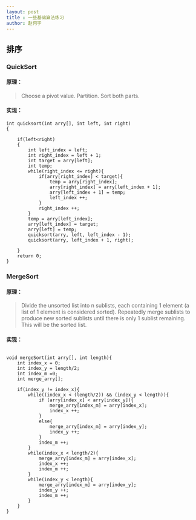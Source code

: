 ```yaml
---
layout: post
title : 一些基础算法练习
author: 赵何宇
---
```


## 排序

### QuickSort

#### 原理：

> Choose a pivot value.
> Partition. 
> Sort both parts.

#### 实现：

```
int quicksort(int arry[], int left, int right)
{
	
	if(left<right)
	{
		int left_index = left;
		int right_index = left + 1;
		int target = arry[left];
		int temp;
		while(right_index <= right){
		    if(arry[right_index] < target){
		        temp = arry[right_index];
		        arry[right_index] = arry[left_index + 1];
		        arry[left_index + 1] = temp;
		        left_index ++;
		    }
		    right_index ++;
		}
		temp = arry[left_index];
		arry[left_index] = target;
		arry[left] = temp;
		quicksort(arry, left, left_index - 1);
		quicksort(arry, left_index + 1, right);

    } 
    return 0;
}

```

### MergeSort

#### 原理：

> Divide the unsorted list into n sublists, each containing 1 element (a list of 1 element is considered sorted).
> Repeatedly merge sublists to produce new sorted sublists until there is only 1 sublist remaining. This will be the sorted list.

#### 实现：

```

void mergeSort(int arry[], int length){
	int index_x = 0;
	int index_y = length/2;
	int index_m =0;
	int merge_arry[];

	if(index_y != index_x){
		while((index_x < (length/2)) && (index_y < length)){
			if (arry[index_x] < arry[index_y]){
				merge_arry[index_m] = arry[index_x];
				index_x ++;
			}
			else{
				merge_arry[index_m] = arry[index_y];
				index_y ++;
			}
			index_m ++;
		}
		while(index_x < length/2){
			merge_arry[index_m] = arry[index_x];
			index_x ++;
			index_m ++;
		}
		while(index_y < length){
			merge_arry[index_m] = arry[index_y];
			index_y ++;
			index_m ++;
		}	
	}
}

```
